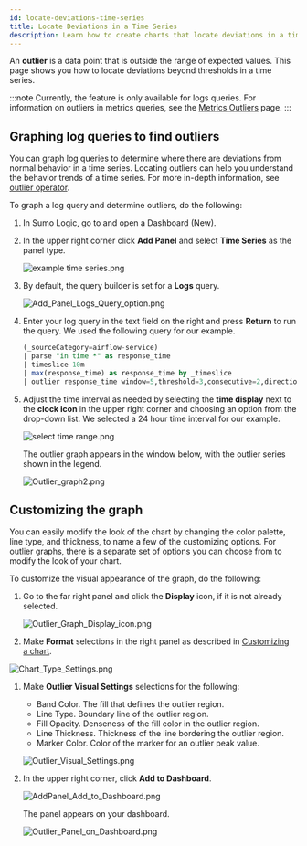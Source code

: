 ```yaml
---
id: locate-deviations-time-series
title: Locate Deviations in a Time Series
description: Learn how to create charts that locate deviations in a time series and the graph outliers.
---
```


An **outlier** is a data point that is outside the range of expected values. This page shows you how to locate deviations beyond thresholds in a time series. 

:::note
Currently, the feature is only available for logs queries. For information on outliers in metrics queries, see the [Metrics Outliers](../metrics/metric-charts/metrics-outliers.md) page.
:::

## Graphing log queries to find outliers

You can graph log queries to determine where there are deviations from normal behavior in a time series. Locating outliers can help you understand the behavior trends of a time series. For more  in-depth information, see [outlier operator](../search/search-query-language/operators#outlier).

To graph a log query and determine outliers, do the following:

1. In Sumo Logic, go to and open a Dashboard (New).
1. In the upper right corner click **Add Panel** and select **Time Series** as the panel type.

    ![example time series.png](/img/dashboards-new/locate-deviations/example-time-series.png)

1. By default, the query builder is set for a **Logs** query.

    ![Add_Panel_Logs_Query_option.png](/img/dashboards-new/locate-deviations/Add_Panel_Logs_Query_option.png)

1. Enter your log query in the text field on the right and press **Return** to run the query. We used the following query for our example.

    ```sql
    (_sourceCategory=airflow-service)
    | parse "in time *" as response_time
    | timeslice 10m
    | max(response_time) as response_time by _timeslice
    | outlier response_time window=5,threshold=3,consecutive=2,direction=+-
    ```

1. Adjust the time interval as needed by selecting the **time display** next to the **clock icon** in the upper right corner and choosing an option from the drop-down list. We selected a 24 hour time interval for our example.

    ![select time range.png](/img/dashboards-new/locate-deviations/select-time-range.png)

    The outlier graph appears in the window below, with the outlier series shown in the legend.

    ![Outlier_graph2.png](/img/dashboards-new/locate-deviations/Outlier_graph2.png)

## Customizing the graph

You can easily modify the look of the chart by changing the color palette, line type, and thickness, to name a few of the customizing options. For outlier graphs, there is a separate set of options you can choose from to modify the look of your chart.

To customize the visual appearance of the graph, do the following:

1. Go to the far right panel and click the **Display** icon, if it is not already selected.

    ![Outlier_Graph_Display_icon.png](/img/dashboards-new/locate-deviations/Outlier_Graph_Display_icon.png)

1. Make **Format** selections in the right panel as described in [Customizing a chart](create-a-dashboard-new.md).

![Chart_Type_Settings.png](/img/dashboards-new/locate-deviations/Chart_Type_Settings.png)

1. Make **Outlier Visual Settings** selections for the following:

    * Band Color. The fill that defines the outlier region.
    * Line Type. Boundary line of the outlier region.
    * Fill Opacity. Denseness of the fill color in the outlier region.
    * Line Thickness. Thickness of the line bordering the outlier region.
    * Marker Color. Color of the marker for an outlier peak value.

    ![Outlier_Visual_Settings.png](/img/dashboards-new/locate-deviations/Outlier_Visual_Settings.png)

1. In the upper right corner, click **Add to Dashboard**. 

    ![AddPanel_Add_to_Dashboard.png](/img/dashboards-new/locate-deviations/AddPanel_Add_to_Dashboard.png)

    The panel appears on your dashboard.  

    ![Outlier_Panel_on_Dashboard.png](/img/dashboards-new/locate-deviations/Outlier_Panel_on_Dashboard.png)
